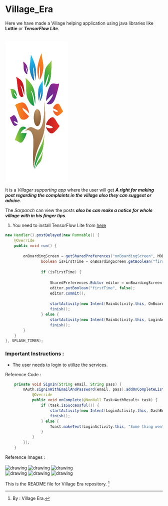# Village_Era

Here we have made a Village helping application using java libraries like **Lottie** or **_TensorFlow Lite_**.

<br><img src="app/src/main/res/drawable/villageera.svg" alt="drawing" width="200" height="450"/>

It is a *Villager supporting app* where the user will get **_A right for making post regarding the complaints in the village also they can suggest or advice_**.

The *Sarpanch* can view the posts **_also he can make a notice for whole village with in his finger tips_**.

1. You need to install TensorFlow Lite from [here](https://www.tensorflow.org/)

```Java
new Handler().postDelayed(new Runnable() {
	@Override
	public void run() {
	
		onBoardingScreen = getSharedPreferences("onBoardingScreen", MODE_PRIVATE);
                boolean isFirstTime = onBoardingScreen.getBoolean("firstTime", true);

                if (isFirstTime) {

                    SharedPreferences.Editor editor = onBoardingScreen.edit();
                    editor.putBoolean("firstTime", false);
                    editor.commit();

                    startActivity(new Intent(MainActivity.this, OnBoardingScreen.class));
                    finish();
                } else {
                    startActivity(new Intent(MainActivity.this, LoginActivity.class));
                    finish();
		}
	}
}, SPLASH_TIMER);

```

### Important Instructions :

* The user needs to login to utilize the services.

Reference Code : 
```Java
    private void SignIn(String email, String pass) {
        mAuth.signInWithEmailAndPassword(email, pass).addOnCompleteListener(this, new OnCompleteListener<AuthResult>() {
            @Override
            public void onComplete(@NonNull Task<AuthResult> task) {
                if (task.isSuccessful()) {
                    startActivity(new Intent(LoginActivity.this, DashBoardActivity.class));
                    finish();
                } else {
                    Toast.makeText(LoginActivity.this, "Some thing went wrong", Toast.LENGTH_SHORT).show();
                }
            }
        });
    }
```
Reference Images : <br>
	<br><img src="app/src/main/res/drawable-v24/Splash Screen.png" alt="drawing" width="200" height="450"/>
	<img src="app/src/main/res/drawable-v24/Screen 4.png" alt="drawing" width="200" height="450"/>
	<img src="app/src/main/res/drawable-v24/Screen 3.png" alt="drawing" width="200" height="450"/>
	<br><img src="app/src/main/res/drawable-v24/Screen 2.png" alt="drawing" width="200" height="450"/>
	<img src="app/src/main/res/drawable-v24/Screen 1.png" alt="drawing" width="200" height="450"/>
	<img src="app/src/main/res/drawable-v24/Register.png" alt="drawing" width="200" height="450"/>
	
This is the README file for Village Era repository. [^1]

[^1]: By : Village Era.
